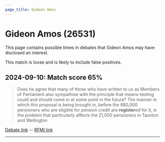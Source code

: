 ```yaml
---
page_title: Gideon Amos
---
```


# Gideon Amos  (26531)

This page contains possible times in debates that Gideon Amos may have disclosed an interest.

This match is loose and is likely to include false positives. 



## 2024-09-10: Match score 65%

>Does he agree that many of those who have written to us as Members of Parliament also sympathise with the principle that means-testing could and should come in at some point in the future? The manner in which this proposal is being brought in, before the 880,000 pensioners who are eligible for pension credit are **register**ed for it, is the problem that particularly affects the 21,000 pensioners in Taunton and Wellington

[Debate link](https://www.theyworkforyou.com/debates/?id=2024-09-10a.757.5)  --  [RFMI link](https://www.theyworkforyou.com/mp/26531/register)


---

